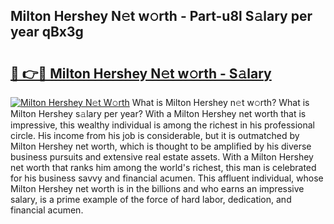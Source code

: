 ## Milton Hershey N𝚎t w𝚘rth - Part-u8l S𝚊lary per year qBx3g

# <h2><a href="http://gc0ken.nevu.top/?p=Milton+Hershey">🔗 👉🔴 Milton Hershey N𝚎t w𝚘rth - S𝚊lary</a></h2>

[![Milton Hershey N𝚎t W𝚘rth](https://i.imgur.com/Oavwk0R.jpeg)](http://gc0ken.nevu.top/?p=Milton+Hershey)
What is Milton Hershey n𝚎t w𝚘rth? What is Milton Hershey s𝚊lary per year?
With a Milton Hershey net worth that is impressive, this wealthy individual is among the richest in his professional circle. His income from his job is considerable, but it is outmatched by Milton Hershey net worth, which is thought to be amplified by his diverse business pursuits and extensive real estate assets. With a Milton Hershey net worth that ranks him among the world's richest, this man is celebrated for his business savvy and financial acumen. This affluent individual, whose Milton Hershey net worth is in the billions and who earns an impressive salary, is a prime example of the force of hard labor, dedication, and financial acumen.

